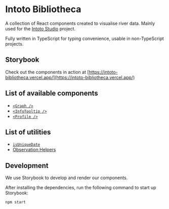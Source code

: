 # Intoto Bibliotheca

A collection of React components created to visualise river data. Mainly used for the [Intoto Studio](https://beta.intoto.io) project.

Fully written in TypeScript for typing convenience, usable in non-TypeScript projects.

## Storybook

Check out the components in action at [https://intoto-bibliotheca.vercel.app/](https://intoto-bibliotheca.vercel.app/)

## List of available components

- [`<Graph />`](https://github.com/intoto-io/bibliotheca/tree/master/packages/graph)
- [`<InfoTooltip />`](https://github.com/intoto-io/bibliotheca/tree/master/packages/info-tooltip)
- [`<Profile />`](https://github.com/intoto-io/bibliotheca/tree/master/packages/profile)

## List of utilities

- [`isUniqueDate`](https://github.com/intoto-io/bibliotheca/tree/master/packages/utils-is-unique-date)
- [Observation Helpers](https://github.com/intoto-io/bibliotheca/tree/master/packages/utils-observation-helpers)

## Development

We use Storybook to develop and render our components.

After installing the dependencies, run the following command to start up Storybook:

```
npm start
```

